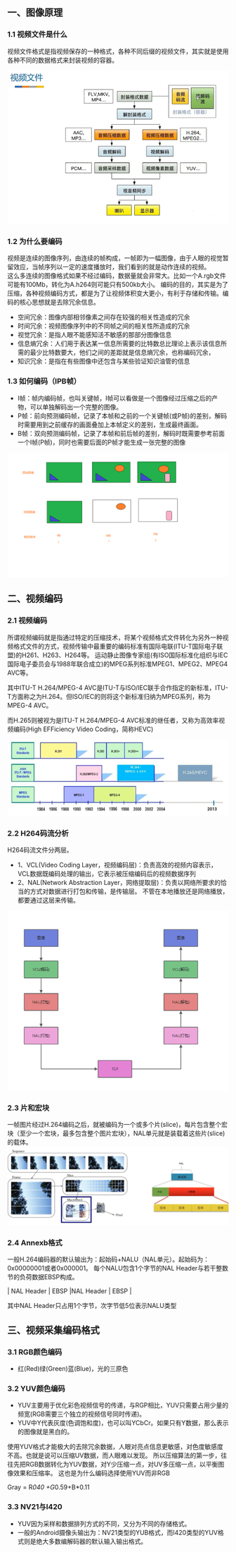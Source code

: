 ## 一、图像原理

### 1.1 视频文件是什么

视频文件格式是指视频保存的一种格式，各种不同后缀的视频文件，其实就是使用各种不同的数据格式来封装视频的容器。

![视频文件](picture/视频文件.png)

### 1.2 为什么要编码

视频是连续的图像序列，由连续的帧构成，一帧即为一幅图像，由于人眼的视觉暂留效应，当帧序列以一定的速度播放时，我们看到的就是动作连续的视频。  
这么多连续的图像格式如果不经过编码，数据量就会非常大。比如一个A.rgb文件可能有100Mb，转化为A.h264则可能只有500kb大小。
编码的目的，其实是为了压缩，各种视频编码方式，都是为了让视频体积变大更小，有利于存储和传输。编码的核心思想就是去除冗余信息。

- 空间冗余：图像内部相邻像素之间存在较强的相关性造成的冗余
- 时间冗余：视频图像序列中的不同帧之间的相关性所造成的冗余
- 视觉冗余：是指人眼不能感知活不敏感的那部分图像信息
- 信息熵冗余：人们用于表达某一信息所需要的比特数总比理论上表示该信息所需的最少比特数要大，他们之间的差距就是信息熵冗余，也称编码冗余，
- 知识冗余：是指在有些图像中还包含与某些验证知识油管的信息

### 1.3 如何编码（IPB帧）

- I帧：帧内编码帧，也叫关键帧，I帧可以看做是一个图像经过压缩之后的产物，可以单独解码出一个完整的图像。
- P帧：前向预测编码帧，记录了本帧和之前的一个关键帧(或P帧)的差别，解码时需要用到之前缓存的画面叠加上本帧定义的差别，生成最终画面。
- B帧：双向预测编码帧，记录了本帧和前后帧的差别，解码时既需要参考前面一个I帧(P帧)，同时也需要后面的P帧才能生成一张完整的图像

![IPB编码](picture/IPB编码.png)

## 二、视频编码

### 2.1 视频编码

所谓视频编码就是指通过特定的压缩技术，将某个视频格式文件转化为另外一种视频格式文件的方式，视频传输中最重要的编码标准有国际电联(ITU-T国际电子联盟)的H261、H263、H264等。
运动静止图像专家组(有ISO国际标准化组织与IEC国际电子委员会与1988年联合成立)的MPEG系列标准MPEG1、MPEG2、MPEG4 AVC等。

其中ITU-T H.264/MPEG-4 AVC是ITU-T与ISO/IEC联手合作指定的新标准，ITU-T方面称之为H.264。但ISO/IEC的则将这个新标准归纳为MPEG系列，称为MPEG-4
AVC。

而H.265则被视为是ITU-T H.264/MPEG-4 AVC标准的继任者，又称为高效率视频编码(High EFFiciency Video Coding，简称HEVC)

![视频编码标准的演变历史](picture/视频编码标准的演变历史.png)

### 2.2 H264码流分析

H264码流文件分两层。

- 1、VCL(Video Coding Layer，视频编码层)：负责高效的视频内容表示，VCL数据既编码处理的输出，它表示被压缩编码后的视频数据序列
- 2、NAL(Network Abstraction Layer，网络提取层)：负责以网络所要求的恰当的方式对数据进行打包和传输，是传输层。 不管在本地播放还是网络播放，都要通过这层来传输。

![H264码流](picture/H264码流.png)

### 2.3 片和宏块

一帧图片经过H.264编码之后，就被编码为一个或多个片(slice)，每片包含整个宏块（至少一个宏块，最多包含整个图片宏块），NAL单元就是装载着这些片(slice)的载体。
![宏和块](picture/宏和块.png)

### 2.4 Annexb格式

一般H.264编码器的默认输出为：起始码+NALU（NAL单元）。起始码为：0x00000001或者0x000001。 每个NALU包含1个字节的NAL
Header与若干整数节的负荷数据EBSP构成。

| NAL Header | EBSP |NAL Header | EBSP |

其中NAL Header只占用1个字节，次字节低5位表示NALU类型

## 三、视频采集编码格式

### 3.1 RGB颜色编码

- 红(Red)绿(Green)蓝(Blue)，光的三原色

### 3.2 YUV颜色编码

- YUV主要用于优化彩色视频信号的传递，与RGP相比，YUV只需要占用少量的频宽(RGB需要三个独立的视频信号同时传递)。
- YUV中Y代表灰度(色调饱和度)，也可以叫YCbCr。如果只有Y数据，那么表示的图像就是黑白的。

使用YUV格式才能极大的去除冗余数据，人眼对亮点信息更敏感，对色度敏感度不高。也就是说可以压缩UV数据，而人眼难以发现。
所以压缩算法的第一步，往往先把RGB数据转化为YUV数据，对Y少压缩一点，对UV多压缩一点，以平衡图像效果和压缩率。 这也是为什么编码选择使用YUV而非RGB

Gray = R*040 +G*0.59+B*0.11

### 3.3 NV21与I420

- YUV因为采样和数据排列方式的不同，又分为不同的存储格式。
- 一般的Android摄像头输出为：NV21类型的YUB格式，而I420类型的YUV格式则是绝大多数编解码器的默认输入输出格式。

